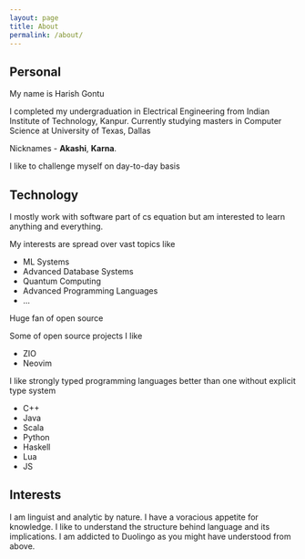 ```yaml
---
layout: page
title: About
permalink: /about/
---
```


## Personal

My name is Harish Gontu

I completed my undergraduation in Electrical Engineering from Indian Institute of Technology, Kanpur.
Currently studying masters in Computer Science at University of Texas, Dallas

Nicknames - **Akashi**, **Karna**.

I like to challenge myself on day-to-day basis

## Technology

I mostly work with software part of cs equation but am interested to learn anything and everything.

My interests are spread over vast topics like 
 - ML Systems
 - Advanced Database Systems
 - Quantum Computing 
 - Advanced Programming Languages
 - ...

 Huge fan of open source

 Some of open source projects I like
 - ZIO
 - Neovim

 I like strongly typed programming languages better than one without explicit type system
 - C++
 - Java
 - Scala
 - Python
 - Haskell
 - Lua
 - JS

## Interests

I am linguist and analytic by nature.
I have a voracious appetite for knowledge.
I like to understand the structure behind language and its implications.
I am addicted to Duolingo as you might have understood from above.

